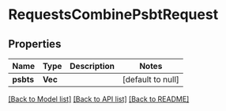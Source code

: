 # RequestsCombinePsbtRequest

## Properties
Name | Type | Description | Notes
------------ | ------------- | ------------- | -------------
**psbts** | **Vec<String>** |  | [default to null]

[[Back to Model list]](../README.md#documentation-for-models) [[Back to API list]](../README.md#documentation-for-api-endpoints) [[Back to README]](../README.md)


